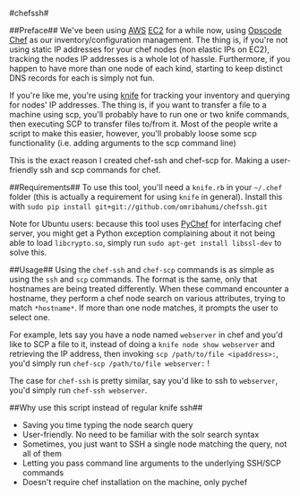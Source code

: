 #chefssh#

##Preface##
We've been using [AWS][1] [EC2][2] for a while now, using [Opscode Chef][3] as our inventory/configuration management. The thing is, if you're not using static IP addresses for your chef nodes (non elastic IPs on EC2), tracking the nodes IP addresses is a whole lot of hassle. Furthermore, if you happen to have more than one node of each kind, starting to keep distinct DNS records for each is simply not fun.

If you're like me, you're using [knife][4] for tracking your inventory and querying for nodes' IP addresses. The thing is, if you want to transfer a file to a machine using scp, you'll probably have to run one or two knife commands, then executing SCP to transfer files to/from it. Most of the people write a script to make this easier, however, you'll probably loose some scp functionality (i.e. adding arguments to the scp command line)

This is the exact reason I created chef-ssh and chef-scp for. Making a user-friendly ssh and scp commands for chef.

##Requirements##
To use this tool, you'll need a `knife.rb` in your `~/.chef` folder (this is actually a requirement for using `knife` in general). Install this with `sudo pip install git+git://github.com/omribahumi/chefssh.git`

Note for Ubuntu users: because this tool uses [PyChef][5] for interfacing chef server, you might get a Python exception complaining about it not being able to load `libcrypto.so`, simply run `sudo apt-get install libssl-dev` to solve this.

##Usage##
Using the `chef-ssh` and `chef-scp` commands is as simple as using the `ssh` and `scp` commands. The format is the same, only that hostnames are being treated differently. When these command encounter a hostname, they perform a chef node search on various attributes, trying to match `*hostname*`. If more than one node matches, it prompts the user to select one.

For example, lets say you have a node named `webserver` in chef and you'd like to SCP a file to it, instead of doing a `knife node show webserver` and retrieving the IP address, then invoking `scp /path/to/file <ipaddress>:`, you'd simply run `chef-scp /path/to/file webserver:` !

The case for `chef-ssh` is pretty similar, say you'd like to ssh to `webserver`, you'd simply run `chef-ssh webserver`.

##Why use this script instead of regular knife ssh##
* Saving you time typing the node search query
* User-friendly. No need to be familiar with the solr search syntax
* Sometimes, you just want to SSH a single node matching the query, not all of them
* Letting you pass command line arguments to the underlying SSH/SCP commands
* Doesn't require chef installation on the machine, only pychef

[1]: http://aws.amazon.com/
[2]: http://aws.amazon.com/ec2/
[3]: http://www.opscode.com/chef/
[4]: http://docs.opscode.com/knife.html
[5]: http://pychef.readthedocs.org/
